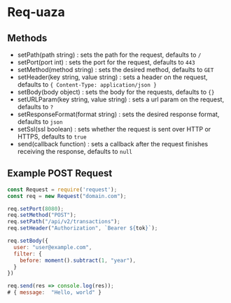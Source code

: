 # Req-uaza

## Methods
- setPath(path string) : sets the path for the request, defaults to `/`
- setPort(port int) : sets the port for the request, defaults to `443`
- setMethod(method string) : sets the desired method, defaults to `GET`
- setHeader(key string, value string) : sets a header on the request, defaults to `{ Content-Type: application/json }`
- setBody(body object) : sets the body for the requests, defaults to `{}`
- setURLParam(key string, value string) : sets a url param on the request, defaults to `?`
- setResponseFormat(format string) : sets the desired response format, defaults to `json`
- setSsl(ssl boolean) : sets whether the request is sent over HTTP or HTTPS, defaults to `true`
- send(callback function) : sets a callback after the request finishes receiving the response, defaults to `null` 

## Example POST Request

```javascript
const Request = require('request');
const req = new Request("domain.com");

req.setPort(8080);
req.setMethod("POST");
req.setPath("/api/v2/transactions");
req.setHeader("Authorization", `Bearer ${tok}`);

req.setBody({
  user: "user@example.com",
  filter: {
    before: moment().subtract(1, "year"),
  }
})

req.send(res => console.log(res));
# { message:  "Hello, world" }
```
